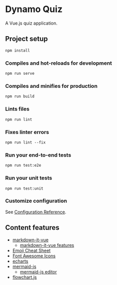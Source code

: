 # Dynamo Quiz

A Vue.js quiz application.

## Project setup
```
npm install
```

### Compiles and hot-reloads for development
```
npm run serve
```

### Compiles and minifies for production
```
npm run build
```

### Lints files
```
npm run lint
```

### Fixes linter errors
```
npm run lint --fix
```

### Run your end-to-end tests
```
npm run test:e2e
```

### Run your unit tests
```
npm run test:unit
```

### Customize configuration
See [Configuration Reference](https://cli.vuejs.org/config/).


## Content features

- [markdown-it-vue](https://github.com/ravenq/markdown-it-vue)
    - [markdown-it-vue features](http://www.aqcoder.com/markdown)
- [Emoji Cheat Sheet](https://www.webfx.com/tools/emoji-cheat-sheet/)
- [Font Awesome Icons](https://fontawesome.com/icons?from=io)
- [echarts](https://echarts.apache.org/en/index.html)
- [mermaid-js](https://github.com/mermaid-js/mermaid)
    - [mermaid-js editor](https://mermaid-js.github.io/mermaid-live-editor/)
- [flowchart.js](https://flowchart.js.org/)
